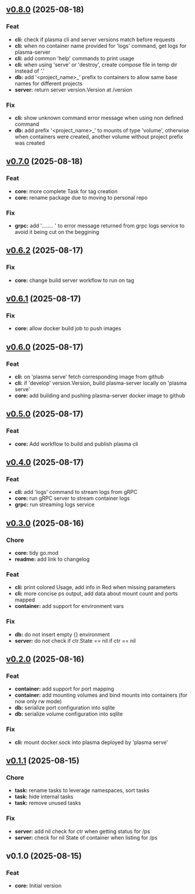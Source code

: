 
<a name="v0.8.0"></a>
## [v0.8.0](https://github.com/pgulb/plasma/compare/v0.7.0...v0.8.0) (2025-08-18)

### Feat

* **cli:** check if plasma cli and server versions match before requests
* **cli:** when no container name provided for 'logs' command, get logs for plasma-server
* **cli:** add common 'help' commands to print usage
* **cli:** when using 'serve' or 'destroy', create compose file in temp dir instead of '.'
* **db:** add '<project_name>_' prefix to containers to allow same base names for different projects
* **server:** return server version.Version at /version

### Fix

* **cli:** show unknown command error message when using non defined command
* **db:** add prefix '<project_name>_' to mounts of type 'volume', otherwise when containers were created, another volume without project prefix was created


<a name="v0.7.0"></a>
## [v0.7.0](https://github.com/pgulb/plasma/compare/v0.6.2...v0.7.0) (2025-08-18)

### Feat

* **core:** more complete Task for tag creation
* **core:** rename package due to moving to personal repo

### Fix

* **grpc:** add '........<grpc-error> ' to error message returned from grpc logs service to avoid it being cut on the beggining


<a name="v0.6.2"></a>
## [v0.6.2](https://github.com/pgulb/plasma/compare/v0.6.1...v0.6.2) (2025-08-17)

### Fix

* **core:** change build server workflow to run on tag


<a name="v0.6.1"></a>
## [v0.6.1](https://github.com/pgulb/plasma/compare/v0.6.0...v0.6.1) (2025-08-17)

### Fix

* **core:** allow docker build job to push images


<a name="v0.6.0"></a>
## [v0.6.0](https://github.com/pgulb/plasma/compare/v0.5.0...v0.6.0) (2025-08-17)

### Feat

* **cli:** on 'plasma serve' fetch corresponding image from github
* **cli:** if 'develop' version.Version, build plasma-server locally on 'plasma serve'
* **core:** add building and pushing plasma-server docker image to github


<a name="v0.5.0"></a>
## [v0.5.0](https://github.com/pgulb/plasma/compare/v0.4.0...v0.5.0) (2025-08-17)

### Feat

* **core:** Add workflow to build and publish plasma cli


<a name="v0.4.0"></a>
## [v0.4.0](https://github.com/pgulb/plasma/compare/v0.3.0...v0.4.0) (2025-08-17)

### Feat

* **cli:** add 'logs' command to stream logs from gRPC
* **core:** run gRPC server to stream container logs
* **grpc:** run streaming logs service


<a name="v0.3.0"></a>
## [v0.3.0](https://github.com/pgulb/plasma/compare/v0.2.0...v0.3.0) (2025-08-16)

### Chore

* **core:** tidy go.mod
* **readme:** add link to changelog

### Feat

* **cli:** print colored Usage, add info in Red when missing parameters
* **cli:** more concise ps output, add data about mount count and ports mapped
* **container:** add support for environment vars

### Fix

* **db:** do not insert empty {} environment
* **server:** do not check if ctr.State == nil if ctr == nil


<a name="v0.2.0"></a>
## [v0.2.0](https://github.com/pgulb/plasma/compare/v0.1.1...v0.2.0) (2025-08-16)

### Feat

* **container:** add support for port mapping
* **container:** add mounting volumes and bind mounts into containers (for now only rw mode)
* **db:** serialize port configuration into sqlite
* **db:** serialize volume configuration into sqlite

### Fix

* **cli:** mount docker.sock into plasma deployed by 'plasma serve'


<a name="v0.1.1"></a>
## [v0.1.1](https://github.com/pgulb/plasma/compare/v0.1.0...v0.1.1) (2025-08-15)

### Chore

* **task:** rename tasks to leverage namespaces, sort tasks
* **task:** hide internal tasks
* **task:** remove unused tasks

### Fix

* **server:** add nil check for ctr when getting status for /ps
* **server:** check for nil State of container when listing for /ps


<a name="v0.1.0"></a>
## v0.1.0 (2025-08-15)

### Feat

* **core:** Initial version

